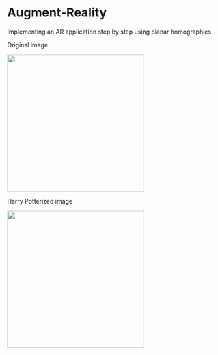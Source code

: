 # Augment-Reality
Implementing an AR application step by step using planar homographies

Original image


<img src="https://user-images.githubusercontent.com/50088458/67061421-1f1b4980-f115-11e9-9a8e-0f1342c48b6b.png" width="320px">

Harry Potterized image 



<img src="https://user-images.githubusercontent.com/50088458/67061091-065e6400-f114-11e9-8aa0-415242b3fd52.jpg" width="320px">
